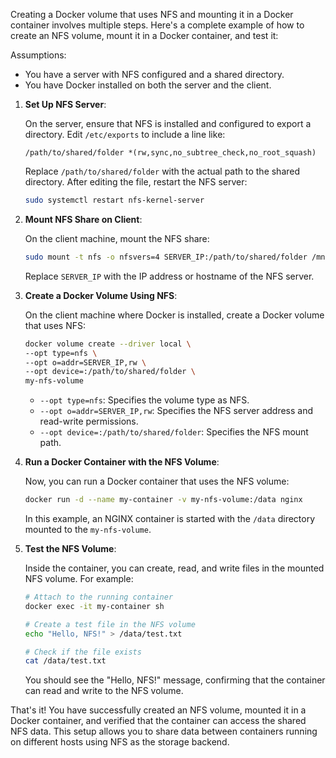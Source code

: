 Creating a Docker volume that uses NFS and mounting it in a Docker container involves multiple steps. Here's a complete example of how to create an NFS volume, mount it in a Docker container, and test it:

Assumptions:
- You have a server with NFS configured and a shared directory.
- You have Docker installed on both the server and the client.

1. **Set Up NFS Server**:

   On the server, ensure that NFS is installed and configured to export a directory. Edit `/etc/exports` to include a line like:

   ```
   /path/to/shared/folder *(rw,sync,no_subtree_check,no_root_squash)
   ```

   Replace `/path/to/shared/folder` with the actual path to the shared directory. After editing the file, restart the NFS server:

   ```bash
   sudo systemctl restart nfs-kernel-server
   ```

2. **Mount NFS Share on Client**:

   On the client machine, mount the NFS share:

   ```bash
   sudo mount -t nfs -o nfsvers=4 SERVER_IP:/path/to/shared/folder /mnt/nfs
   ```

   Replace `SERVER_IP` with the IP address or hostname of the NFS server.

3. **Create a Docker Volume Using NFS**:

   On the client machine where Docker is installed, create a Docker volume that uses NFS:

   ```bash
   docker volume create --driver local \
   --opt type=nfs \
   --opt o=addr=SERVER_IP,rw \
   --opt device=:/path/to/shared/folder \
   my-nfs-volume
   ```

   - `--opt type=nfs`: Specifies the volume type as NFS.
   - `--opt o=addr=SERVER_IP,rw`: Specifies the NFS server address and read-write permissions.
   - `--opt device=:/path/to/shared/folder`: Specifies the NFS mount path.

4. **Run a Docker Container with the NFS Volume**:

   Now, you can run a Docker container that uses the NFS volume:

   ```bash
   docker run -d --name my-container -v my-nfs-volume:/data nginx
   ```

   In this example, an NGINX container is started with the `/data` directory mounted to the `my-nfs-volume`.

5. **Test the NFS Volume**:

   Inside the container, you can create, read, and write files in the mounted NFS volume. For example:

   ```bash
   # Attach to the running container
   docker exec -it my-container sh

   # Create a test file in the NFS volume
   echo "Hello, NFS!" > /data/test.txt

   # Check if the file exists
   cat /data/test.txt
   ```

   You should see the "Hello, NFS!" message, confirming that the container can read and write to the NFS volume.

That's it! You have successfully created an NFS volume, mounted it in a Docker container, and verified that the container can access the shared NFS data. This setup allows you to share data between containers running on different hosts using NFS as the storage backend.
